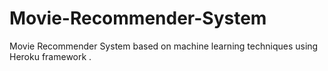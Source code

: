 # Movie-Recommender-System
Movie Recommender System based on machine learning techniques using Heroku framework .
